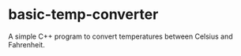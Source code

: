 # basic-temp-converter
A simple C++ program to convert temperatures between Celsius and Fahrenheit.
